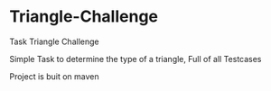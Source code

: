 # Triangle-Challenge
Task Triangle Challenge

Simple Task to determine the type of a triangle, Full of all Testcases 

Project is buit on maven 
